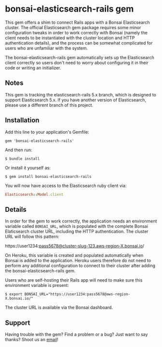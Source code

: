 # bonsai-elasticsearch-rails gem

This gem offers a shim to connect Rails apps with a Bonsai Elasticsearch cluster. The official Elasticsearch gem package requires some minor configuration tweaks in order to work correctly with Bonsai (namely the client needs to be instantiated with the cluster location and HTTP authentication details), and the process can be somewhat complicated for users who are unfamiliar with the system.

The bonsai-elasticsearch-rails gem automatically sets up the Elasticsearch client correctly so users don't need to worry about configuring it in their code or writing an initializer.

## Notes

This gem is tracking the elasticsearch-rails 5.x branch, which is designed to support Elasticsearch 5.x. If you have another version of Elasticsearch, please use a different branch of this project.

## Installation

Add this line to your application's Gemfile:

```
gem 'bonsai-elasticsearch-rails'
```

And then run:

```
$ bundle install
```

Or install it yourself as:

```
$ gem install bonsai-elasticsearch-rails
```

You will now have access to the Elasticsearch ruby client via:

```ruby
Elasticsearch::Model.client
```

## Details

In order for the gem to work correctly, the application needs an environment variable called `BONSAI_URL`, which is populated with the complete Bonsai Elaticsearch cluster URL, including the HTTP authentication. The cluster URL will follow this pattern:

https://user1234:pass5678@cluster-slug-123.aws-region-X.bonsai.io/

On Heroku, this variable is created and populated automatically when Bonsai is added to the application. Heroku users therefore do not need to perform any additional configuration to connect to their cluster after adding the bonsai-elasticsearch-rails gem.

Users who are self-hosting their Rails app will need to make sure this environment variable is present:

```
$ export BONSAI_URL="https://user1234:pass5678@aws-region-X.bonsai.io/"
```

The cluster URL is available via the Bonsai dashboard.

## Support

Having trouble with the gem? Find a problem or a bug? Just want to say thanks? Shoot us an [email](mailto:support@bonsai.io)!
